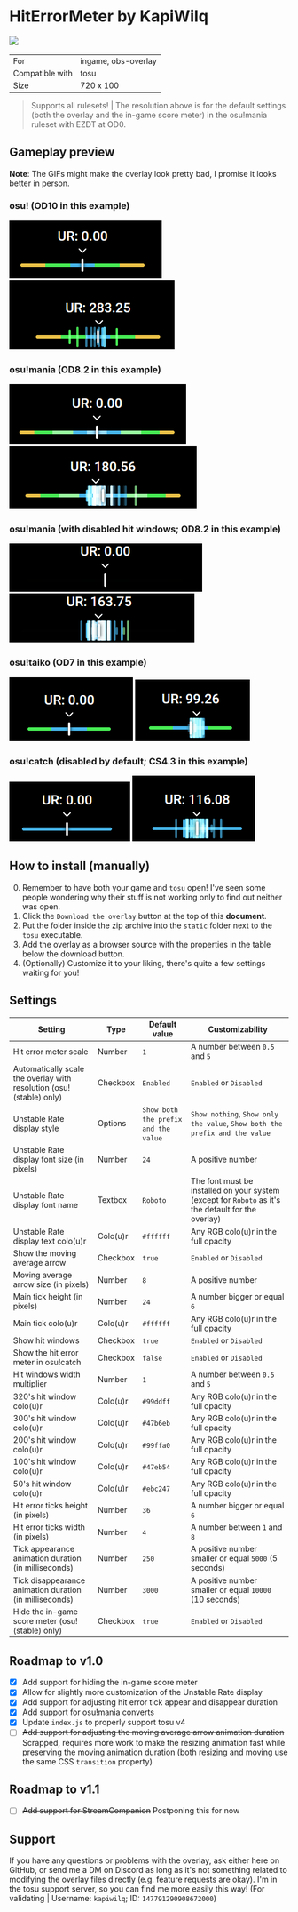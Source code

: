 # HitErrorMeter by KapiWilq

<a href="https://github.com/KapiWilq/HitErrorMeter/releases/latest/download/HitErrorMeter.by.KapiWilq.zip" target="_blank"><img height="35" src="https://img.shields.io/badge/Download_the_overlay-67A564?style=for-the-badge" /></a>

|                 |                     |
| --------------- | ------------------- |
| For             | ingame, obs-overlay |
| Compatible with | tosu                |
| Size            | 720 x 100           |

> Supports all rulesets! | The resolution above is for the default settings (both the overlay and the in-game score meter) in the osu!mania ruleset with EZDT at OD0.

## Gameplay preview

**Note**: The GIFs might make the overlay look pretty bad, I promise it looks better in person.

### osu! (OD10 in this example)

<img src=".github/images/osu_ruleset.png">  <img src=".github/gifs/osu_ruleset.gif">

### osu!mania (OD8.2 in this example)

<img src=".github/images/mania_ruleset.png">  <img src=".github/gifs/mania_ruleset.gif">

### osu!mania (with disabled hit windows; OD8.2 in this example)

<img src=".github/images/mania_ruleset_no-hitwindows.png">  <img src=".github/gifs/mania_ruleset_no-hitwindows.gif">

### osu!taiko (OD7 in this example)

<img src=".github/images/taiko_ruleset.png">  <img src=".github/gifs/taiko_ruleset.gif">

### osu!catch (disabled by default; CS4.3 in this example)

<img src=".github/images/catch_ruleset.png">  <img src=".github/gifs/catch_ruleset.gif">

## How to install (manually)

0. Remember to have both your game and `tosu` open! I've seen some people wondering why their stuff is not working only to find out neither was open.
1. Click the `Download the overlay` button at the top of this **document**.
2. Put the folder inside the zip archive into the `static` folder next to the `tosu` executable.
3. Add the overlay as a browser source with the properties in the table below the download button.
4. (Optionally) Customize it to your liking, there's quite a few settings waiting for you!

## Settings

| Setting                                                             | Type     | Default value                        | Customizability                                                                                     |
| ------------------------------------------------------------------- | -------- | ------------------------------------ | --------------------------------------------------------------------------------------------------- |
| Hit error meter scale                                               | Number   | `1`                                  | A number between `0.5` and `5`                                                                      |
| Automatically scale the overlay with resolution (osu!(stable) only) | Checkbox | `Enabled`                            | `Enabled` or `Disabled`                                                                             |
| Unstable Rate display style                                         | Options  | `Show both the prefix and the value` | `Show nothing`, `Show only the value`, `Show both the prefix and the value`                         |
| Unstable Rate display font size (in pixels)                         | Number   | `24`                                 | A positive number                                                                                   |
| Unstable Rate display font name                                     | Textbox  | `Roboto`                             | The font must be installed on your system (except for `Roboto` as it's the default for the overlay) |
| Unstable Rate display text colo(u)r                                 | Colo(u)r | `#ffffff`                            | Any RGB colo(u)r in the full opacity                                                                |
| Show the moving average arrow                                       | Checkbox | `true`                               | `Enabled` or `Disabled`                                                                             |
| Moving average arrow size (in pixels)                               | Number   | `8`                                  | A positive number                                                                                   |
| Main tick height (in pixels)                                        | Number   | `24`                                 | A number bigger or equal `6`                                                                        |
| Main tick colo(u)r                                                  | Colo(u)r | `#ffffff`                            | Any RGB colo(u)r in the full opacity                                                                |
| Show hit windows                                                    | Checkbox | `true`                               | `Enabled` or `Disabled`                                                                             |
| Show the hit error meter in osu!catch                               | Checkbox | `false`                              | `Enabled` or `Disabled`                                                                             |
| Hit windows width multiplier                                        | Number   | `1`                                  | A number between `0.5` and `5`                                                                      |
| 320's hit window colo(u)r                                           | Colo(u)r | `#99ddff`                            | Any RGB colo(u)r in the full opacity                                                                |
| 300's hit window colo(u)r                                           | Colo(u)r | `#47b6eb`                            | Any RGB colo(u)r in the full opacity                                                                |
| 200's hit window colo(u)r                                           | Colo(u)r | `#99ffa0`                            | Any RGB colo(u)r in the full opacity                                                                |
| 100's hit window colo(u)r                                           | Colo(u)r | `#47eb54`                            | Any RGB colo(u)r in the full opacity                                                                |
| 50's hit window colo(u)r                                            | Colo(u)r | `#ebc247`                            | Any RGB colo(u)r in the full opacity                                                                |
| Hit error ticks height (in pixels)                                  | Number   | `36`                                 | A number bigger or equal `6`                                                                        |
| Hit error ticks width (in pixels)                                   | Number   | `4`                                  | A number between `1` and `8`                                                                        |
| Tick appearance animation duration (in milliseconds)                | Number   | `250`                                | A positive number smaller or equal `5000` (5 seconds)                                               |
| Tick disappearance animation duration (in milliseconds)             | Number   | `3000`                               | A positive number smaller or equal `10000` (10 seconds)                                             |
| Hide the in-game score meter (osu!(stable) only)                    | Checkbox | `true`                               | `Enabled` or `Disabled`                                                                             |

## Roadmap to v1.0
- [X] Add support for hiding the in-game score meter
- [X] Allow for slightly more customization of the Unstable Rate display
- [X] Add support for adjusting hit error tick appear and disappear duration
- [X] Add support for osu!mania converts
- [X] Update `index.js` to properly support tosu v4
- [ ] ~~Add support for adjusting the moving average arrow animation duration~~ Scrapped, requires more work to make the resizing animation fast while preserving the moving animation duration (both resizing and moving use the same CSS `transition` property)

## Roadmap to v1.1
- [ ] ~~Add support for StreamCompanion~~ Postponing this for now

## Support

If you have any questions or problems with the overlay, ask either here on GitHub, or send me a DM on Discord as long as it's not something related to modifying the overlay files directly (e.g. feature requests are okay). I'm in the tosu support server, so you can find me more easily this way! (For validating | Username: `kapiwilq`; ID: `147791290908672000`)
